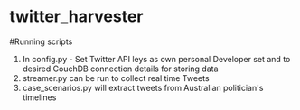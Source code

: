# twitter_harvester

#Running scripts

1) In config.py - Set Twitter API leys as own personal Developer set and to desired CouchDB connection details for storing data
2) streamer.py can be run to collect real time Tweets
3) case_scenarios.py will extract tweets from Australian politician's timelines

